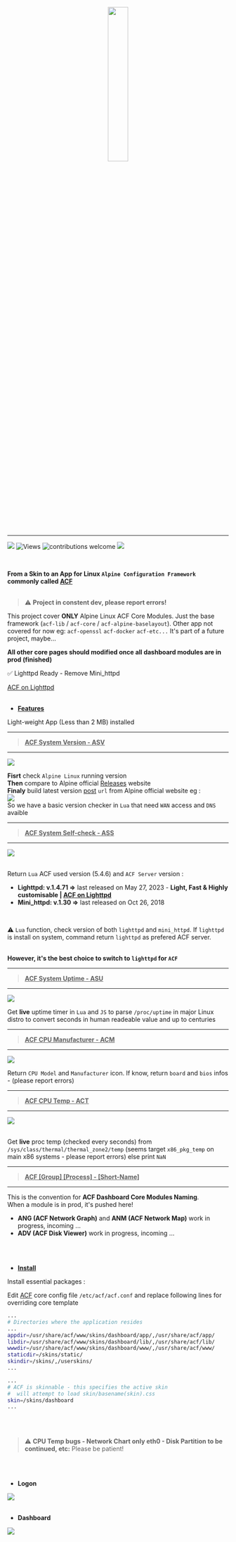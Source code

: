 <br>
<div align="center">
 <img src="https://github.com/trinity-labs/dashboard-skin/assets/45216746/ec7868c6-33b9-4a5e-a6cd-5583c959c6f4" width="30%">
</div>

<br>
<hr/>

  ![](https://img.shields.io/github/stars/trinity-labs/dashboard-skin.svg)
  ![Views](https://img.shields.io/endpoint?url=https%3A%2F%2Fhits.dwyl.com%2Ftrinity-labs%2Fdashboard-skin.json%3Fcolor%3Dpurple)
  ![contributions welcome](https://img.shields.io/badge/contributions-welcome-ff69b4.svg?style=flat)
  ![](https://img.shields.io/github/issues/trinity-labs/dashboard-skin.svg)
 
<br>

**From a Skin to an App for Linux `Alpine Configuration Framework` commonly called [ACF](https://wiki.alpinelinux.org/wiki/Alpine_Configuration_Framework_Design)**
<br>
<br>
> ⚠️ **Project in constent dev, please report errors!**

This project cover **ONLY** Alpine Linux ACF Core Modules. Just the base framework (`acf-lib` / `acf-core` / `acf-alpine-baselayout`). Other app not covered for now eg: `acf-openssl` `acf-docker` `acf-etc...` It's part of a future project, maybe...

**All other core pages should modified once all dashboard modules are in prod (finished)**

✅ Lighttpd Ready - Remove Mini_httpd 

[ACF on Lighttpd](https://gitlab.alpinelinux.org/trinity-labs/mini_httpd-lighttpd)
<br>
<br>
- <ins>**Features**</ins>

Light-weight App (Less than 2 MB) installed

<div align="left">
 <hr>
 
> <ins>**ACF System Version - ASV**</ins>

 <hr>
<img src="https://github.com/trinity-labs/dashboard-skin/assets/45216746/dae56d30-7c39-433c-9138-c429f3e862f0">

**Fisrt** check `Alpine Linux` running version<br>
**Then** compare to Alpine official [Releases](https://www.alpinelinux.org/releases/#content) website<br>
**Finaly** build latest version [post](https://www.alpinelinux.org/posts/Alpine-3.15.9-3.16.6-3.17.4-3.18.2-released.html#content) `url` from Alpine official website eg :<br>
<img src="https://github.com/trinity-labs/dashboard-skin/assets/45216746/e0318739-c4e4-4119-83cd-88931bd188eb">
<br>
So we have a basic version checker in `Lua` that need `WAN` access and `DNS` avaible
 <hr>

> <ins>**ACF System Self-check - ASS**</ins>

 <hr>
 <img src="https://github.com/trinity-labs/dashboard-skin/assets/45216746/5c9ecb8a-aca9-4b70-a5ea-3c2b063759c9">
<br>
<br>

Return `Lua` ACF used version (5.4.6) and `ACF Server` version : 
- **Lighttpd: v.1.4.71 =>** last released on May 27, 2023 - **Light, Fast & Highly customisable | [ACF on Lighttpd](https://gitlab.alpinelinux.org/trinity-labs/mini_httpd-lighttpd)** <br>
- **Mini_httpd: v.1.30 =>** last released on Oct 26, 2018 <br>
<br>

⚠️ `Lua` function, check version of both `lighttpd` and `mini_httpd`. If `lighttpd` is install on system, command return `lighttpd` as prefered ACF server.<br>
<br>

**However, it's the best choice to switch to `lighttpd` for `ACF`**


 <hr>

 > <ins>**ACF System Uptime - ASU**</ins>

 <hr>
 <img src="https://github.com/trinity-labs/dashboard-skin/assets/45216746/1a34c041-7a82-4977-a5ce-3bacd0cd67c8">

Get **live** uptime timer in `Lua` and `JS` to parse `/proc/uptime` in major Linux distro to convert seconds in human readeable value and up to centuries
 <hr>

> <ins>**ACF CPU Manufacturer - ACM**</ins>

 <hr>
 <img src="https://github.com/trinity-labs/dashboard-skin/assets/45216746/9b81be2f-d91f-416b-9683-784d490887e5">

Return `CPU Model` and `Manufacturer` icon. If know, return `board` and `bios` infos - (please report errors)
 <hr>
 
> <ins>**ACF CPU Temp - ACT**</ins>

 <hr>
 <img src="https://github.com/trinity-labs/dashboard-skin/assets/45216746/1074ce4e-e48d-4dd6-8654-4b0cca264536">
<br>
<br>

 Get **live** proc temp (checked every seconds) from `/sys/class/thermal/thermal_zone2/temp` (seems target `x86_pkg_temp` on main x86 systems - please report errors)
else print `NaN`

 <hr>
 
> <ins>**ACF [Group] [Process] - [Short-Name]**</ins>

 <hr>
 
This is the convention for **ACF Dashboard Core Modules Naming**.<br>
When a module is in prod, it's pushed here!
- **ANG (ACF Network Graph)** and **ANM (ACF Network Map)** work in progress, incoming ...
- **ADV (ACF Disk Viewer)** work in progress, incoming ...

 </div>

<br>
<br>

- <ins>**Install**</ins>

Install essential packages :

Edit [ACF](https://wiki.alpinelinux.org/wiki/Alpine_Configuration_Framework_Design#ACF_Layout) core config file `/etc/acf/acf.conf` and replace following lines for overriding core template
 
  ```bash
 ...
 # Directories where the application resides
 ...
appdir=/usr/share/acf/www/skins/dashboard/app/,/usr/share/acf/app/
libdir=/usr/share/acf/www/skins/dashboard/lib/,/usr/share/acf/lib/
wwwdir=/usr/share/acf/www/skins/dashboard/www/,/usr/share/acf/www/
staticdir=/skins/static/
skindir=/skins/,/userskins/
...
  ```
  
   ```bash
 ...
# ACF is skinnable - this specifies the active skin
#  will attempt to load skin/basename(skin).css
skin=/skins/dashboard
...
  ```
<br>
<br>

> ⚠️ **CPU Temp bugs - Network Chart only eth0 - Disk Partition to be continued, etc:** Please be patient!

<br>
<br>
 
- **Logon**

<img src="https://github.com/trinity-labs/dashboard-skin/assets/45216746/721a4ce0-37d6-4108-850b-a64e94b2bf8b">
<br>
<br>

- **Dashboard**

<img src="https://github.com/trinity-labs/dashboard-skin/assets/45216746/55bfd103-cc4f-47c7-9d84-f4f649abfada">